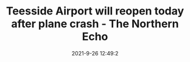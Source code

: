---
"title": "Teesside Airport will reopen today after plane crash - The Northern Echo"
"date": "2021-9-26 12:49:2"
"feed_name": "GOOGLENEWSPLANE"
"feed_website": "https://news.google.com/search?q=plane%20%2B%20accident&hl=en-US&gl=US&ceid=US%3Aen"
"feed_rss": "https://news.google.com/rss/search?q=plane%20%2B%20accident&hl=en-US&gl=US&ceid=US%3Aen"
"link": "https://www.thenorthernecho.co.uk/news/19606007.teesside-airport-will-reopen-today-plane-crash/"
"source": "{'href': 'https://www.thenorthernecho.co.uk', 'title': 'The Northern Echo'}"
"file": "_posts/2021-1-1-fbc23aa69b27f07c2ebaec000e5a159ff45fc5ef.md"
"accident": "0"
"drilling": "0"
"dead": "0"
"injured": "0"
"arrested": "0"
"place": "unknown place"
"where": "unknown site"
"causes": "unknown"
---